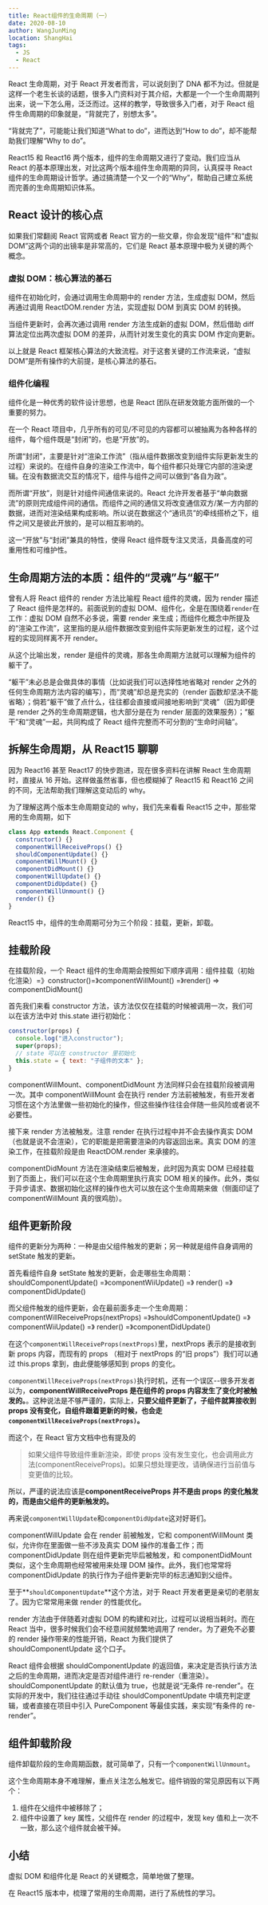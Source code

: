 ```yaml
---
title: React组件的生命周期（一）
date: 2020-08-10
author: WangJunMing
location: ShangHai
tags:
  - JS
  - React
---
```


React 生命周期，对于 React 开发者而言，可以说刻到了 DNA 都不为过。但就是这样一个老生长谈的话题，很多入门资料对于其介绍，大都是一个一个生命周期列出来，说一下怎么用，泛泛而过。这样的教学，导致很多入门者，对于 React 组件生命周期的印象就是，“背就完了，别想太多”。

“背就完了”，可能能让我们知道“What to do”，进而达到“How to do”，却不能帮助我们理解“Why to do”。

React15 和 React16 两个版本，组件的生命周期又进行了变动。我们应当从 React 的基本原理出发，对比这两个版本组件生命周期的异同，认真探寻 React 组件的生命周期设计哲学。通过搞清楚一个又一个的“Why”，帮助自己建立系统而完善的生命周期知识体系。

## React 设计的核心点

如果我们常翻阅 React 官网或者 React 官方的一些文章，你会发现“组件”和“虚拟 DOM”这两个词的出镜率是非常高的，它们是 React 基本原理中极为关键的两个概念。

### 虚拟 DOM：核心算法的基石

组件在初始化时，会通过调用生命周期中的 render 方法，生成虚拟 DOM，然后再通过调用 ReactDOM.render 方法，实现虚拟 DOM 到真实 DOM 的转换。

当组件更新时，会再次通过调用 render 方法生成新的虚拟 DOM，然后借助 diff 算法定位出两次虚拟 DOM 的差异，从而针对发生变化的真实 DOM 作定向更新。

以上就是 React 框架核心算法的大致流程。对于这套关键的工作流来说，“虚拟 DOM”是所有操作的大前提，是核心算法的基石。

### 组件化编程

组件化是一种优秀的软件设计思想，也是 React 团队在研发效能方面所做的一个重要的努力。

在一个 React 项目中，几乎所有的可见/不可见的内容都可以被抽离为各种各样的组件，每个组件既是“封闭”的，也是“开放”的。

所谓“封闭”，主要是针对“渲染工作流”（指从组件数据改变到组件实际更新发生的过程）来说的。在组件自身的渲染工作流中，每个组件都只处理它内部的渲染逻辑。在没有数据流交互的情况下，组件与组件之间可以做到“各自为政”。

而所谓“开放”，则是针对组件间通信来说的。React 允许开发者基于“单向数据流”的原则完成组件间的通信。而组件之间的通信又将改变通信双方/某一方内部的数据，进而对渲染结果构成影响。所以说在数据这个“通讯员”的牵线搭桥之下，组件之间又是彼此开放的，是可以相互影响的。

这一“开放”与“封闭”兼具的特性，使得 React 组件既专注又灵活，具备高度的可重用性和可维护性。

## 生命周期方法的本质：组件的“灵魂”与“躯干”

曾有人将 React 组件的 render 方法比喻程 React 组件的灵魂，因为 render 描述了 React 组件是怎样的。前面说到的虚拟 DOM、组件化，全是在围绕着`render`在工作：虚拟 DOM 自然不必多说，需要 render 来生成；而组件化概念中所提及的“渲染工作流”，这里指的是从组件数据改变到组件实际更新发生的过程，这个过程的实现同样离不开 render。

从这个比喻出发，render 是组件的灵魂，那各生命周期方法就可以理解为组件的躯干了。

“躯干”未必总是会做具体的事情（比如说我们可以选择性地省略对 render 之外的任何生命周期方法内容的编写），而“灵魂”却总是充实的（render 函数却坚决不能省略）；倘若“躯干”做了点什么，往往都会直接或间接地影响到“灵魂”（因为即便是 render 之外的生命周期逻辑，也大部分是在为 render 层面的效果服务）；“躯干”和“灵魂”一起，共同构成了 React 组件完整而不可分割的“生命时间轴”。

## 拆解生命周期，从 React15 聊聊

因为 React16 甚至 React17 的快步跑进，现在很多资料在讲解 React 生命周期时，直接从 16 开始。这样做虽然省事，但也模糊掉了 React15 和 React16 之间的不同，无法帮助我们理解这变动后的 why。

为了理解这两个版本生命周期变动的 why，我们先来看看 React15 之中，那些常用的生命周期，如下

```js
class App extends React.Component {
  constructor() {}
  componentWillReceiveProps() {}
  shouldComponentUpdate() {}
  componentWillMount() {}
  componentDidMount() {}
  componentWillUpdate() {}
  componentDidUpdate() {}
  componentWillUnmount() {}
  render() {}
}
```

React15 中，组件的生命周期可分为三个阶段：挂载，更新，卸载。

## 挂载阶段

在挂载阶段，一个 React 组件的生命周期会按照如下顺序调用：组件挂载（初始化渲染）=》constructor()=》componentWillMount() =》render() => componentDidMount()

首先我们来看 constructor 方法，该方法仅仅在挂载的时候被调用一次，我们可以在该方法中对 this.state 进行初始化：

```js
constructor(props) {
  console.log("进入constructor");
  super(props);
  // state 可以在 constructor 里初始化
  this.state = { text: "子组件的文本" };
}
```

componentWillMount、componentDidMount 方法同样只会在挂载阶段被调用一次。其中 componentWillMount 会在执行 render 方法前被触发，有些开发者习惯在这个方法里做一些初始化的操作，但这些操作往往会伴随一些风险或者说不必要性。

接下来 render 方法被触发。注意 render 在执行过程中并不会去操作真实 DOM（也就是说不会渲染），它的职能是把需要渲染的内容返回出来。真实 DOM 的渲染工作，在挂载阶段是由 ReactDOM.render 来承接的。

componentDidMount 方法在渲染结束后被触发，此时因为真实 DOM 已经挂载到了页面上，我们可以在这个生命周期里执行真实 DOM 相关的操作。此外，类似于异步请求、数据初始化这样的操作也大可以放在这个生命周期来做（侧面印证了 componentWillMount 真的很鸡肋）。

## 组件更新阶段

组件的更新分为两种：一种是由父组件触发的更新；另一种就是组件自身调用的 setState 触发的更新。

首先看组件自身 setState 触发的更新，会走哪些生命周期：shouldComponentUpdate() =》componentWiiUpdate() =》 render() =》componentDidUpdate()

而父组件触发的组件更新，会在最前面多走一个生命周期：componentWillReceiveProps(nextProps) =》shouldComponentUpdate() =》componentWiiUpdate() =》 render() =》componentDidUpdate()

在这个`componentWillReceiveProps(nextProps)`里，nextProps 表示的是接收到新 props 内容，而现有的 props （相对于 nextProps 的“旧 props”）我们可以通过 this.props 拿到，由此便能够感知到 props 的变化。

`componentWillReceiveProps(nextProps)`执行时机，还有一个误区--很多开发者以为，**componentWillReceiveProps 是在组件的 props 内容发生了变化时被触发的。**。这种说法是不够严谨的，实际上，**只要父组件更新了，子组件就算接收到 props 没有变化，自组件跟着更新的时候，也会走`componentWillReceiveProps(nextProps)`。**

而这个，在 React 官方文档中也有提及的

> 如果父组件导致组件重新渲染，即使 props 没有发生变化，也会调用此方法(componentReceiveProps)。如果只想处理更改，请确保进行当前值与变更值的比较。

所以，严谨的说法应该是**componentReceiveProps 并不是由 props 的变化触发的，而是由父组件的更新触发的。**

再来说`componentWillUpdate`和`componentDidUpdate`这对好哥们。

componentWillUpdate 会在 render 前被触发，它和 componentWillMount 类似，允许你在里面做一些不涉及真实 DOM 操作的准备工作；而 componentDidUpdate 则在组件更新完毕后被触发，和 componentDidMount 类似，这个生命周期也经常被用来处理 DOM 操作。此外，我们也常常将 componentDidUpdate 的执行作为子组件更新完毕的标志通知到父组件。

至于**`shouldComponentUpdate`**这个方法，对于 React 开发者更是亲切的老朋友了。因为它常常用来做 render 的性能优化。

render 方法由于伴随着对虚拟 DOM 的构建和对比，过程可以说相当耗时。而在 React 当中，很多时候我们会不经意间就频繁地调用了 render。为了避免不必要的 render 操作带来的性能开销，React 为我们提供了 shouldComponentUpdate 这个口子。

React 组件会根据 shouldComponentUpdate 的返回值，来决定是否执行该方法之后的生命周期，进而决定是否对组件进行 re-render（重渲染）。shouldComponentUpdate 的默认值为 true，也就是说“无条件 re-render”。在实际的开发中，我们往往通过手动往 shouldComponentUpdate 中填充判定逻辑，或者直接在项目中引入 PureComponent 等最佳实践，来实现“有条件的 re-render”。

## 组件卸载阶段

组件卸载阶段的生命周期函数，就可简单了，只有一个`componentWillUnmount`。

这个生命周期本身不难理解，重点关注怎么触发它。组件销毁的常见原因有以下两个：

1. 组件在父组件中被移除了；
2. 组件中设置了 key 属性，父组件在 render 的过程中，发现 key 值和上一次不一致，那么这个组件就会被干掉。

## 小结

虚拟 DOM 和组件化是 React 的关键概念，简单地做了整理。

在 React15 版本中，梳理了常用的生命周期，进行了系统性的学习。
